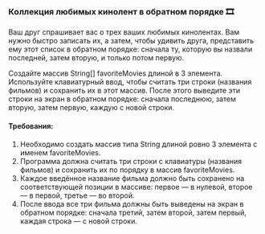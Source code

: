 
### Коллекция любимых кинолент в обратном порядке 🎞️

Ваш друг спрашивает вас о трех ваших любимых кинолентах. Вам нужно быстро записать их, а затем, чтобы удивить друга, представить ему этот список в обратном порядке: сначала ту, которую вы назвали последней, затем вторую, и только потом первую.

Создайте массив String[] favoriteMovies длиной в 3 элемента. Используйте клавиатурный ввод, чтобы считать три строки (названия фильмов) и сохранить их в этот массив. После этого выведите эти строки на экран в обратном порядке: сначала последнюю, затем вторую, затем первую, каждую с новой строки.

#### Требования:
1. Необходимо создать массив типа String длиной ровно 3 элемента с именем favoriteMovies.
2. Программа должна считать три строки с клавиатуры (названия фильмов) и сохранить их по порядку в массив favoriteMovies.
3. Каждое введённое название фильма должно быть сохранено на соответствующей позиции в массиве: первое — в нулевой, второе — в первой, третье — во второй.
4. После ввода все три фильма должны быть выведены на экран в обратном порядке: сначала третий, затем второй, затем первый, каждая строка — с новой строки.